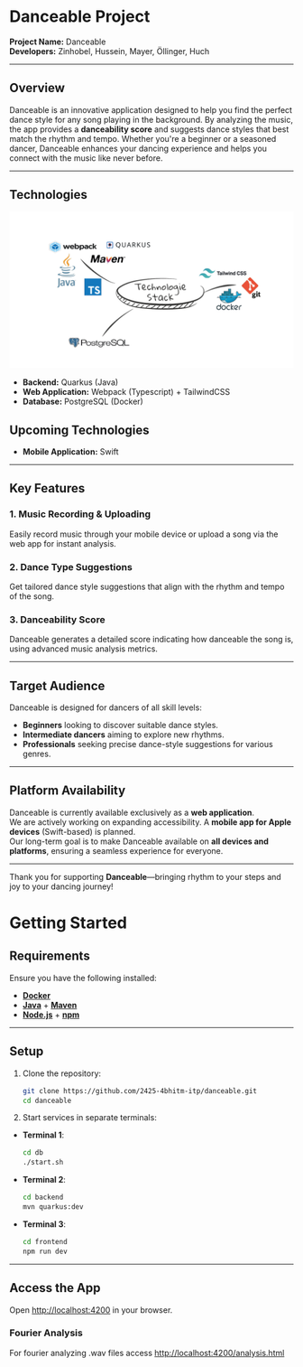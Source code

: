 # **Danceable Project**

**Project Name:** Danceable  
**Developers:** Zinhobel, Hussein, Mayer, Öllinger, Huch  

---

## **Overview**

Danceable is an innovative application designed to help you find the perfect dance style for any song playing in the background. By analyzing the music, the app provides a **danceability score** and suggests dance styles that best match the rhythm and tempo. Whether you're a beginner or a seasoned dancer, Danceable enhances your dancing experience and helps you connect with the music like never before.

---

## **Technologies**

![](documentation/technology_stack.png)

- **Backend:** Quarkus (Java)
- **Web Application:** Webpack (Typescript) + TailwindCSS
- **Database:** PostgreSQL (Docker)

## **Upcoming Technologies**

- **Mobile Application:** Swift
---

## **Key Features**

### **1. Music Recording & Uploading**
Easily record music through your mobile device or upload a song via the web app for instant analysis.  

### **2. Dance Type Suggestions**
Get tailored dance style suggestions that align with the rhythm and tempo of the song.  

### **3. Danceability Score**
Danceable generates a detailed score indicating how danceable the song is, using advanced music analysis metrics.  

---

## **Target Audience**

Danceable is designed for dancers of all skill levels:  
- **Beginners** looking to discover suitable dance styles.  
- **Intermediate dancers** aiming to explore new rhythms.  
- **Professionals** seeking precise dance-style suggestions for various genres.  

---

## **Platform Availability**

Danceable is currently available exclusively as a **web application**.  
We are actively working on expanding accessibility. A **mobile app for Apple devices** (Swift-based) is planned.  
Our long-term goal is to make Danceable available on **all devices and platforms**, ensuring a seamless experience for everyone.  

---

Thank you for supporting **Danceable**—bringing rhythm to your steps and joy to your dancing journey!  

# Getting Started

## Requirements
Ensure you have the following installed:

- **[Docker](https://www.docker.com/products/docker-desktop/)**
- **[Java](https://www.java.com/de/download/manual.jsp)** + **[Maven](https://maven.apache.org/download.cgi)**
- **[Node.js](https://nodejs.org/en/download/package-manager)** + **[npm](https://docs.npmjs.com/downloading-and-installing-node-js-and-npm)**

---

## Setup

1. Clone the repository:
   ```bash
   git clone https://github.com/2425-4bhitm-itp/danceable.git
   cd danceable
   ```

2. Start services in separate terminals:

  - **Terminal 1**:
    ```bash
    cd db
    ./start.sh
    ```
  - **Terminal 2**:
    ```bash
    cd backend
    mvn quarkus:dev
    ```
  - **Terminal 3**:
    ```bash
    cd frontend
    npm run dev
    ```
---

## Access the App
Open [http://localhost:4200](http://localhost:4200) in your browser.

### Fourier Analysis
For fourier analyzing .wav files access [http://localhost:4200/analysis.html](http://localhost:4200/analysis.html)